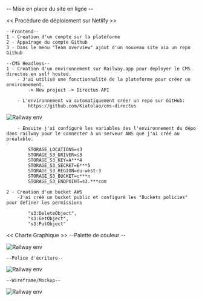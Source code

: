 -- Mise en place du site en ligne --

<< Procédure de déploiement  sur Netlify >>

    --Frontend--
    1 - Creation d'un compte sur la plateforme
    2 - Appairage du compte Github
    3 - Dans le menu "Team overview" ajout d'un nouveau site via un repo Github

    --CMS Headless--
    1 - Creation d'un environnement sur Railway.app pour deployer le CMS directus en self hosted.
        - J'ai utilisé une fonctionnalité de la plateforme pour créer un environnement.
            -> New project -> Directus API

        - L'environnement va automatiquement créer un repo sur GitHub: 
            https://github.com/Kiatolao/cms-directus

![Railway env](https://charles-cantin.s3.eu-west-3.amazonaws.com/image/railway.png)

        - Ensuite j'ai configuré les variables des l'environnement du dépo dans railway pour le connecter à un serveur AWS que j'ai créé au préalable.

            STORAGE_LOCATIONS=s3
            STORAGE_S3_DRIVER=s3
            STORAGE_S3_KEY=A***4
            STORAGE_S3_SECRET=E***5
            STORAGE_S3_REGION=eu-west-3
            STORAGE_S3_BUCKET=c***n
            STORAGE_S3_ENDPOINT=s3.***com
    
    2 - Creation d'un bucket AWS
        -J'ai créé un bucket public et configuré les "Buckets policies" pour definer les permissions

            "s3:DeleteObject",
            "s3:GetObject",
            "s3:PutObject"

<< Charte Graphique >>
    --Palette de couleur --

![Railway env](https://charles-cantin.s3.eu-west-3.amazonaws.com/image/palette.png)   

    --Police d'écriture--

![Railway env](https://charles-cantin.s3.eu-west-3.amazonaws.com/image/police.png)   

    --Wireframe/Mockup--

![Railway env](https://charles-cantin.s3.eu-west-3.amazonaws.com/image/figma.png)   

